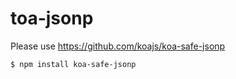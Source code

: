 toa-jsonp
=========

Please use https://github.com/koajs/koa-safe-jsonp


```bash
$ npm install koa-safe-jsonp
```
